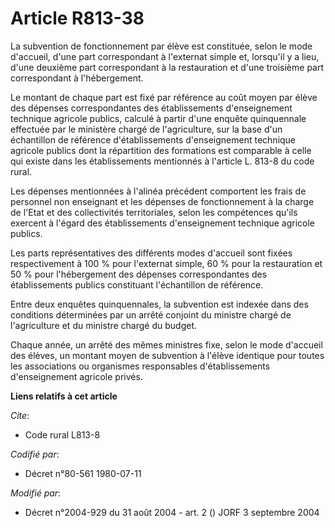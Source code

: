 # Article R813-38

La subvention de fonctionnement par élève est constituée, selon le mode d'accueil, d'une part correspondant à l'externat
simple et, lorsqu'il y a lieu, d'une deuxième part correspondant à la restauration et d'une troisième part correspondant à
l'hébergement.

Le montant de chaque part est fixé par référence au coût moyen par élève des dépenses correspondantes des établissements
d'enseignement technique agricole publics, calculé à partir d'une enquête quinquennale effectuée par le ministère chargé de
l'agriculture, sur la base d'un échantillon de référence d'établissements d'enseignement technique agricole publics dont la
répartition des formations est comparable à celle qui existe dans les établissements mentionnés à l'article L. 813-8 du code
rural.

Les dépenses mentionnées à l'alinéa précédent comportent les frais de personnel non enseignant et les dépenses de
fonctionnement à la charge de l'Etat et des collectivités territoriales, selon les compétences qu'ils exercent à l'égard des
établissements d'enseignement technique agricole publics.

Les parts représentatives des différents modes d'accueil sont fixées respectivement à 100 % pour l'externat simple, 60 % pour
la restauration et 50 % pour l'hébergement des dépenses correspondantes des établissements publics constituant l'échantillon
de référence.

Entre deux enquêtes quinquennales, la subvention est indexée dans des conditions déterminées par un arrêté conjoint du
ministre chargé de l'agriculture et du ministre chargé du budget.

Chaque année, un arrêté des mêmes ministres fixe, selon le mode d'accueil des élèves, un montant moyen de subvention à
l'élève identique pour toutes les associations ou organismes responsables d'établissements d'enseignement agricole privés.

**Liens relatifs à cet article**

_Cite_:

  - Code rural L813-8

_Codifié par_:

  - Décret n°80-561 1980-07-11

_Modifié par_:

  - Décret n°2004-929 du 31 août 2004 - art. 2 () JORF 3 septembre 2004
